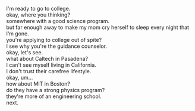 
I'm ready to go to college.   
okay, where you thinking?   
somewhere with a good science program.   
but far enough away to make my mom cry herself to sleep every night that I‘m gone.   
you're applying to college out of spite?   
I see why you're the guidance counselor.   
okay, let's see.   
what about Caltech in Pasadena?   
I can't see myself living in California.    
I don't trust their carefree lifestyle.    
okay, um...    
how about MIT in Boston?    
do they have a strong physics program?    
they're more of an engineering school.    
next.   


